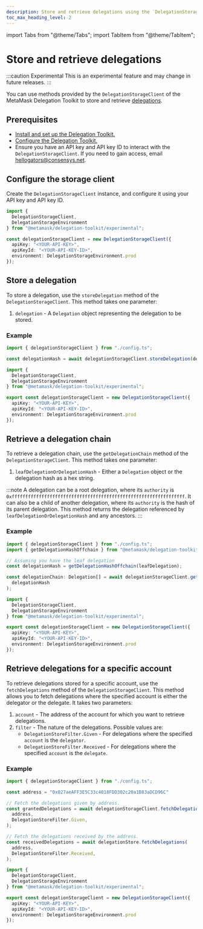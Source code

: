 ```yaml
---
description: Store and retrieve delegations using the `DelegationStorageClient`.
toc_max_heading_level: 2
---
```


import Tabs from "@theme/Tabs";
import TabItem from "@theme/TabItem";

# Store and retrieve delegations

:::caution Experimental
This is an experimental feature and may change in future releases.
:::

You can use methods provided by the `DelegationStorageClient` of the MetaMask Delegation Toolkit to store and retrieve
[delegations](../concepts/delegation/index.md).

## Prerequisites

- [Install and set up the Delegation Toolkit.](../get-started/install.md)
- [Configure the Delegation Toolkit.](../guides/configure.md)
- Ensure you have an API key and API key ID to interact with the `DelegationStorageClient`.
  If you need to gain access, email hellogators@consensys.net.

## Configure the storage client

Create the `DelegationStorageClient` instance, and configure it using your API key and API key ID.

```typescript
import { 
  DelegationStorageClient, 
  DelegationStorageEnvironment 
} from "@metamask/delegation-toolkit/experimental";

const delegationStorageClient = new DelegationStorageClient({
  apiKey: "<YOUR-API-KEY>",
  apiKeyId: "<YOUR-API-KEY-ID>",
  environment: DelegationStorageEnvironment.prod
});
```

## Store a delegation

To store a delegation, use the `storeDelegation` method of the `DelegationStorageClient`. This method takes one parameter:

1. `delegation` - A `Delegation` object representing the delegation to be stored.

### Example

<Tabs>
<TabItem value="example.ts">

```typescript
import { delegationStorageClient } from "./config.ts";

const delegationHash = await delegationStorageClient.storeDelegation(delegation);
```
</TabItem>

<TabItem value="config.ts">

```typescript
import { 
  DelegationStorageClient, 
  DelegationStorageEnvironment 
} from "@metamask/delegation-toolkit/experimental";

export const delegationStorageClient = new DelegationStorageClient({
  apiKey: "<YOUR-API-KEY>",
  apiKeyId: "<YOUR-API-KEY-ID>",
  environment: DelegationStorageEnvironment.prod
});
```
</TabItem>
</Tabs>

## Retrieve a delegation chain

To retrieve a delegation chain, use the `getDelegationChain` method of the `DelegationStorageClient`. This method takes one parameter:

1. `leafDelegationOrDelegationHash` - Either a `Delegation` object or the delegation hash as a hex string.

:::note
A delegation can be a root delegation, where its `authority` is `0xffffffffffffffffffffffffffffffffffffffffffffffffffffffffffffffff`. It can also be a child of another delegation, where its `authority` is the hash of its parent delegation. This method returns the delegation referenced by `leafDelegationOrDelegationHash` and any ancestors.
:::

### Example

<Tabs>
<TabItem value="example.ts">

```typescript
import { delegationStorageClient } from "./config.ts";
import { getDelegationHashOffchain } from "@metamask/delegation-toolkit";

// Assuming you have the leaf delegation
const delegationHash = getDelegationHashOffchain(leafDelegation);

const delegationChain: Delegation[] = await delegationStorageClient.getDelegationChain(
  delegationHash
);
```
</TabItem>

<TabItem value="config.ts">

```typescript
import { 
  DelegationStorageClient, 
  DelegationStorageEnvironment 
} from "@metamask/delegation-toolkit/experimental";

export const delegationStorageClient = new DelegationStorageClient({
  apiKey: "<YOUR-API-KEY>",
  apiKeyId: "<YOUR-API-KEY-ID>",
  environment: DelegationStorageEnvironment.prod
});
```
</TabItem>
</Tabs>

## Retrieve delegations for a specific account

To retrieve delegations stored for a specific account, use the `fetchDelegations` method of the `DelegationStorageClient`. This method allows you to fetch delegations where the specified account is either the delegator or the delegate.
It takes two parameters:

1. `account` - The address of the account for which you want to retrieve delegations.
2. `filter` - The nature of the delegations. Possible values are:
    - `DelegationStoreFilter.Given` - For delegations where the specified `account` is the `delegator`.
    - `DelegationStoreFilter.Received` - For delegations where the specified `account` is the `delegate`.

### Example

<Tabs>
<TabItem value="example.ts">

```typescript
import { delegationStorageClient } from "./config.ts";

const address = "0x027aeAFF3E5C33c4018FDD302c20a1B83aDCD96C"

// Fetch the delegations given by address.
const grantedDelegations = await delegationStorageClient.fetchDelegations(
  address,
  DelegationStoreFilter.Given,
);

// Fetch the delegations received by the address.
const receivedDelegations = await delegationStore.fetchDelegations(
  address,
  DelegationStoreFilter.Received,
);
```
</TabItem>

<TabItem value="config.ts">

```typescript
import { 
  DelegationStorageClient, 
  DelegationStorageEnvironment 
} from "@metamask/delegation-toolkit/experimental";

export const delegationStorageClient = new DelegationStorageClient({
  apiKey: "<YOUR-API-KEY>",
  apiKeyId: "<YOUR-API-KEY-ID>",
  environment: DelegationStorageEnvironment.prod
});
```
</TabItem>
</Tabs>
